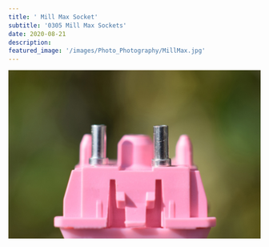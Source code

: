 ```yaml
---
title: ' Mill Max Socket'
subtitle: '0305 Mill Max Sockets'
date: 2020-08-21
description: 
featured_image: '/images/Photo_Photography/MillMax.jpg'
---
```



<div class="gallery" data-columns="1">
    <img src="/images/Photo_Photography/MillMax.jpg">
</div>
